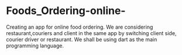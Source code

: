 # Foods_Ordering-online-
Creating an app for online food ordering. We are considering restaurant,couriers and client in the same app by switching client side, courier driver or restaurant.
We shall be using dart as the main programming language. 
